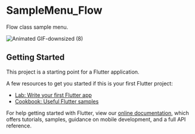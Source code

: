 # SampleMenu_Flow

 Flow class sample menu.

 ![Animated GIF-downsized (8)](https://user-images.githubusercontent.com/53788311/80327501-42b70d80-8877-11ea-825b-07f087a4bc2f.gif)

## Getting Started

This project is a starting point for a Flutter application.

A few resources to get you started if this is your first Flutter project:

- [Lab: Write your first Flutter app](https://flutter.dev/docs/get-started/codelab)
- [Cookbook: Useful Flutter samples](https://flutter.dev/docs/cookbook)

For help getting started with Flutter, view our
[online documentation](https://flutter.dev/docs), which offers tutorials,
samples, guidance on mobile development, and a full API reference.
